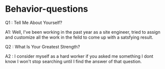 # Behavior-questions

Q1 : Tell Me About Yourself?

A1: Well, I've been working in the past year as a site engineer, tried to assign and customize all the work in the feild to come up with a satsfying result.

Q2 : What Is Your Greatest Strength?

A2 : I consider myself as a hard worker if you asked me something I dont know I won't stop searching until I find the answer of that question.
